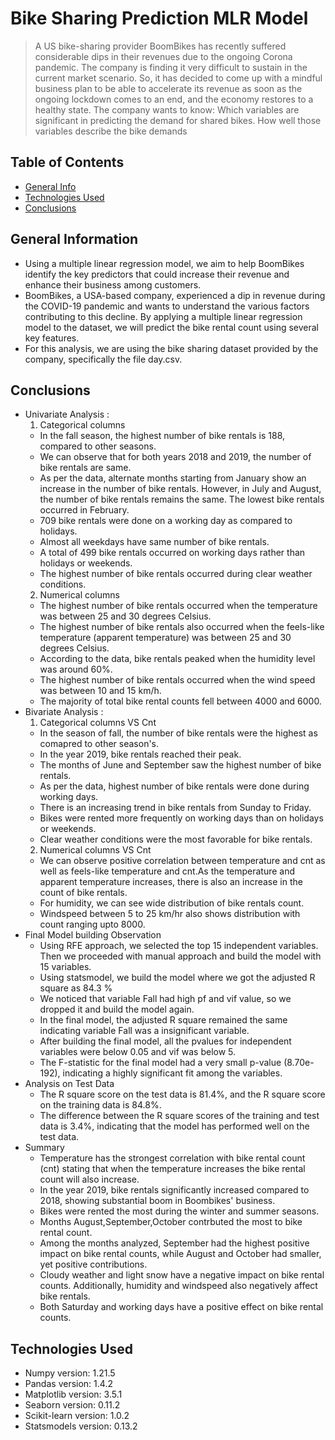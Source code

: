 # Bike Sharing Prediction MLR Model
> A US bike-sharing provider BoomBikes has recently suffered considerable dips in their revenues due to the ongoing Corona pandemic. The company is finding it very difficult to sustain in the current market scenario. So, it has decided to come up with a mindful business plan to be able to accelerate its revenue as soon as the ongoing lockdown comes to an end, and the economy restores to a healthy state.
> The company wants to know:
Which variables are significant in predicting the demand for shared bikes.
How well those variables describe the bike demands


## Table of Contents
* [General Info](#general-information)
* [Technologies Used](#technologies-used)
* [Conclusions](#conclusions)

<!-- You can include any other section that is pertinent to your problem -->

## General Information
- Using a multiple linear regression model, we aim to help BoomBikes identify the key predictors that could increase their revenue and enhance their business among customers.
- BoomBikes, a USA-based company, experienced a dip in revenue during the COVID-19 pandemic and wants to understand the various factors contributing to this decline. By applying a multiple linear regression model to the dataset, we will predict the bike rental count using several key features.
- For this analysis, we are using the bike sharing dataset provided by the company, specifically the file day.csv.
<!-- You don't have to answer all the questions - just the ones relevant to your project. -->

## Conclusions
- Univariate Analysis :
  1. Categorical columns
    - In the fall season, the highest number of bike rentals is 188, compared to other seasons.
    - We can observe that for both years 2018 and 2019, the number of bike rentals are same.
    - As per the data, alternate months starting from January show an increase in the number of bike rentals. However, in July and August, the number of bike rentals remains the same. The lowest bike rentals   
    occurred in February.
    - 709 bike rentals were done on a working day as compared to holidays.
    - Almost all weekdays have same number of bike rentals.
    - A total of 499 bike rentals occurred on working days rather than holidays or weekends.
    - The highest number of bike rentals occurred during clear weather conditions.
  2. Numerical columns
    - The highest number of bike rentals occurred when the temperature was between 25 and 30 degrees Celsius.
    - The highest number of bike rentals also occurred when the feels-like temperature (apparent temperature) was between 25 and 30 degrees Celsius.
    - According to the data, bike rentals peaked when the humidity level was around 60%.
    - The highest number of bike rentals occurred when the wind speed was between 10 and 15 km/h.
    - The majority of total bike rental counts fell between 4000 and 6000.
- Bivariate Analysis :
  1. Categorical columns VS Cnt
    - In the season of fall, the number of bike rentals were the highest as comapred to other season's.
    - In the year 2019, bike rentals reached their peak.
    - The months of June and September saw the highest number of bike rentals.
    - As per the data, highest number of bike rentals were done during working days.
    - There is an increasing trend in bike rentals from Sunday to Friday.
    - Bikes were rented more frequently on working days than on holidays or weekends.
    - Clear weather conditions were the most favorable for bike rentals.
  2. Numerical columns VS Cnt
    - We can observe positive correlation between temperature and cnt as well as feels-like temperature and cnt.As the temperature and apparent temperature increases, there is also an increase in the count 
      of bike rentals.
    - For humidity, we can see wide distribution of bike rentals count.
    - Windspeed between 5 to 25 km/hr also shows distribution with count ranging upto 8000.
- Final Model building Observation
    - Using RFE approach, we selected the top 15 independent variables. Then we proceeded with manual approach and build the model with 15 variables.
    - Using statsmodel, we build the model where we got the adjusted R square as 84.3 %
    - We noticed that variable Fall had high pf and vif value, so we dropped it and build the model again.
    - In the final model, the adjusted R square remained the same indicating variable Fall was a insignificant variable.
    - After building the final model, all the pvalues for independent variables were below 0.05 and vif was below 5.
    - The F-statistic for the final model had a very small p-value (8.70e-192), indicating a highly significant fit among the variables.
- Analysis on Test Data
    - The R square score on the test data is 81.4%, and the R square score on the training data is 84.8%.
    - The difference between the R square scores of the training and test data is 3.4%, indicating that the model has performed well on the test data.
- Summary
    - Temperature has the strongest correlation with bike rental count (cnt) stating that when the temperature increases the bike rental count will also increase.
    - In the year 2019, bike rentals significantly increased compared to 2018, showing substantial boom in Boombikes' business.
    - Bikes were rented the most during the winter and summer seasons.
    - Months August,September,October contrbuted the most to bike rental count.
    - Among the months analyzed, September had the highest positive impact on bike rental counts, while August and October had smaller, yet positive contributions.
    - Cloudy weather and light snow have a negative impact on bike rental counts. Additionally, humidity and windspeed also negatively affect bike rentals.
    - Both Saturday and working days have a positive effect on bike rental counts.

<!-- You don't have to answer all the questions - just the ones relevant to your project. -->


## Technologies Used
- Numpy version:  1.21.5
- Pandas version:  1.4.2
- Matplotlib version:  3.5.1
- Seaborn version:  0.11.2
- Scikit-learn version:  1.0.2
- Statsmodels version:  0.13.2

<!-- As the libraries versions keep on changing, it is recommended to mention the version of library used in this project -->




<!-- Optional -->
<!-- ## License -->
<!-- This project is open source and available under the [... License](). -->

<!-- You don't have to include all sections - just the one's relevant to your project -->
